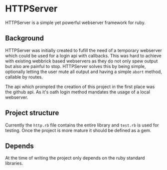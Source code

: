 HTTPServer
==========
HTTPServer is a simple yet powerful webserver framework for ruby.

Background
----------
HTTPServer was initially created to fufill the need of a temporary webserver which could be used for a login api with callbacks. This was hard to achieve with existing webbrick based webservers as they do not only spew output but also are painful to stop. HTTPServer solves this by being simple, optionally letting the user mute all output and having a simple `abort` method, callable by routes.

The api which prompted the creation of this project in the first place was the github api. As it's oath login method mandates the usage of a local webserver.

Project structure
-----------------
Currently the `http.rb` file contains the entire library and `test.rb` is used for testing. Once the project is more mature it should be defined as a gem.

Depends
-------
At the time of writing the project only depends on the ruby standard libraries.
